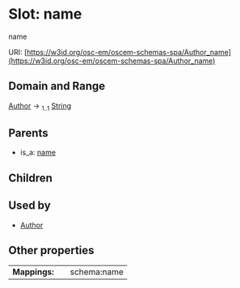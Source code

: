 
# Slot: name

name

URI: [https://w3id.org/osc-em/oscem-schemas-spa/Author_name](https://w3id.org/osc-em/oscem-schemas-spa/Author_name)


## Domain and Range

[Author](Author.md) &#8594;  <sub>1..1</sub> [String](types/String.md)

## Parents

 *  is_a: [name](name.md)

## Children


## Used by

 * [Author](Author.md)

## Other properties

|  |  |  |
| --- | --- | --- |
| **Mappings:** | | schema:name |